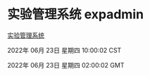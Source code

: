 # 实验管理系统 expadmin
[实验管理系统](http://219.139.196.158:56808/expadmin-782313d2-e1b1-4ea7-932e-3a55e6a1a4d0/)

2022年 06月 23日 星期四 10:00:02 CST

2022年 06月 23日 星期四 02:00:02 GMT
